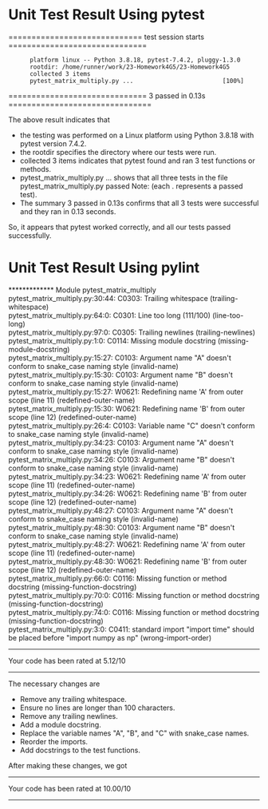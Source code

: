 
# Unit Test Result Using pytest
============================= test session starts ==============================  
          
          platform linux -- Python 3.8.18, pytest-7.4.2, pluggy-1.3.0  
          rootdir: /home/runner/work/23-Homework4G5/23-Homework4G5  
          collected 3 items  
          pytest_matrix_multiply.py ...                         [100%]  

============================== 3 passed in 0.13s ===============================

The above result indicates that 
- the testing was performed on a Linux platform using Python 3.8.18 with pytest version 7.4.2.
- the rootdir specifies the directory where our tests were run.
- collected 3 items indicates that pytest found and ran 3 test functions or methods.
- pytest_matrix_multiply.py ... shows that all three tests in the file pytest_matrix_multiply.py passed 
    Note: (each . represents a passed test).
- The summary 3 passed in 0.13s confirms that all 3 tests were successful and they ran in 0.13 seconds.

So, it appears that pytest worked correctly, and all our tests passed successfully.

# Unit Test Result Using pylint

************* Module pytest_matrix_multiply  
pytest_matrix_multiply.py:30:44: C0303: Trailing whitespace (trailing-whitespace)  
pytest_matrix_multiply.py:64:0: C0301: Line too long (111/100) (line-too-long)  
pytest_matrix_multiply.py:97:0: C0305: Trailing newlines (trailing-newlines)  
pytest_matrix_multiply.py:1:0: C0114: Missing module docstring (missing-module-docstring)  
pytest_matrix_multiply.py:15:27: C0103: Argument name "A" doesn't conform to snake_case naming style (invalid-name)  
pytest_matrix_multiply.py:15:30: C0103: Argument name "B" doesn't conform to snake_case naming style (invalid-name)  
pytest_matrix_multiply.py:15:27: W0621: Redefining name 'A' from outer scope (line 11) (redefined-outer-name)  
pytest_matrix_multiply.py:15:30: W0621: Redefining name 'B' from outer scope (line 12) (redefined-outer-name)  
pytest_matrix_multiply.py:26:4: C0103: Variable name "C" doesn't conform to snake_case naming style (invalid-name)  
pytest_matrix_multiply.py:34:23: C0103: Argument name "A" doesn't conform to snake_case naming style (invalid-name)  
pytest_matrix_multiply.py:34:26: C0103: Argument name "B" doesn't conform to snake_case naming style (invalid-name)  
pytest_matrix_multiply.py:34:23: W0621: Redefining name 'A' from outer scope (line 11) (redefined-outer-name)  
pytest_matrix_multiply.py:34:26: W0621: Redefining name 'B' from outer scope (line 12) (redefined-outer-name)  
pytest_matrix_multiply.py:48:27: C0103: Argument name "A" doesn't conform to snake_case naming style (invalid-name)  
pytest_matrix_multiply.py:48:30: C0103: Argument name "B" doesn't conform to snake_case naming style (invalid-name)  
pytest_matrix_multiply.py:48:27: W0621: Redefining name 'A' from outer scope (line 11) (redefined-outer-name)  
pytest_matrix_multiply.py:48:30: W0621: Redefining name 'B' from outer scope (line 12) (redefined-outer-name)  
pytest_matrix_multiply.py:66:0: C0116: Missing function or method docstring (missing-function-docstring)  
pytest_matrix_multiply.py:70:0: C0116: Missing function or method docstring (missing-function-docstring)  
pytest_matrix_multiply.py:74:0: C0116: Missing function or method docstring (missing-function-docstring)  
pytest_matrix_multiply.py:3:0: C0411: standard import "import time" should be placed before "import numpy as np" (wrong-import-order)  

-----------------------------------
Your code has been rated at 5.12/10

-----------------------------------

The necessary changes are
- Remove any trailing whitespace.
- Ensure no lines are longer than 100 characters.
- Remove any trailing newlines.
- Add a module docstring.
- Replace the variable names "A", "B", and "C" with snake_case names.
- Reorder the imports.
- Add docstrings to the test functions.
 
 After making these changes, we got
 
------------------------------------
Your code has been rated at 10.00/10

-----------------------------------
